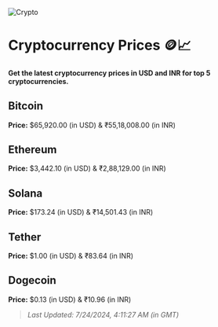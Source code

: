 
![Crypto](https://www.techguide.com.au/wp-content/uploads/2020/11/crypto3.jpeg)

# Cryptocurrency Prices 🪙📈

#### Get the latest cryptocurrency prices in USD and INR for top 5 cryptocurrencies.

## Bitcoin

**Price:** $65,920.00 (in USD) & ₹55,18,008.00 (in INR)

## Ethereum

**Price:** $3,442.10 (in USD) & ₹2,88,129.00 (in INR)

## Solana

**Price:** $173.24 (in USD) & ₹14,501.43 (in INR)

## Tether

**Price:** $1.00 (in USD) & ₹83.64 (in INR)

## Dogecoin

**Price:** $0.13 (in USD) & ₹10.96 (in INR)

> _Last Updated: 7/24/2024, 4:11:27 AM (in GMT)_
